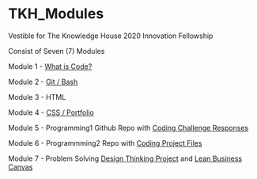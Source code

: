 # TKH_Modules

Vestible for The Knowledge House 2020 Innovation Fellowship

Consist of Seven (7) Modules

Module 1 - [What is Code?](https://github.com/FaustoRosado/TKH_Modules/blob/master/Module_1_What_is_Code/What_is_code_reflection.txt)

Module 2 - [Git / Bash](https://github.com/FaustoRosado/TKH_Modules/blob/master/Module_2_Git_Bash/module2.txt)

Module 3 - HTML

Module 4 - [CSS / Portfolio](https://faustorosado.github.io/)

Module 5 - Programming1 Github Repo with [Coding Challenge Responses](https://github.com/FaustoRosado/TKH_Modules/tree/master/Module_5_Programming1)

Module 6 - Programmming2 Repo with [Coding Project Files](https://github.com/FaustoRosado/TKH_Modules/tree/master/Module_6_Programming2/projects)

Module 7 - Problem Solving [Design Thinking Project](https://github.com/FaustoRosado/TKH_Modules/blob/master/Module_7_Problem_Solving/Module_7_Problem_Solving.pdf) and [Lean Business Canvas](https://github.com/FaustoRosado/TKH_Modules/blob/master/Module_7_Problem_Solving/lean-canvas.pdf)
